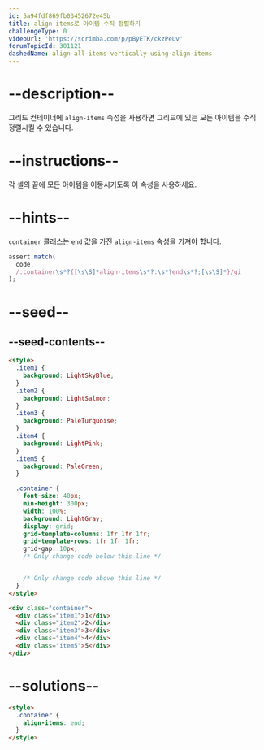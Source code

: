 ```yaml
---
id: 5a94fdf869fb03452672e45b
title: align-items로 아이템 수직 정렬하기
challengeType: 0
videoUrl: 'https://scrimba.com/p/pByETK/ckzPeUv'
forumTopicId: 301121
dashedName: align-all-items-vertically-using-align-items
---
```


# --description--

그리드 컨테이너에 `align-items` 속성을 사용하면 그리드에 있는 모든 아이템을 수직 정렬시킬 수 있습니다.

# --instructions--

각 셀의 끝에 모든 아이템을 이동시키도록 이 속성을 사용하세요.

# --hints--

`container` 클래스는 `end` 값을 가진 `align-items` 속성을 가져야 합니다.

```js
assert.match(
  code,
  /.container\s*?{[\s\S]*align-items\s*?:\s*?end\s*?;[\s\S]*}/gi
);
```

# --seed--

## --seed-contents--

```html
<style>
  .item1 {
    background: LightSkyBlue;
  }
  .item2 {
    background: LightSalmon;
  }
  .item3 {
    background: PaleTurquoise;
  }
  .item4 {
    background: LightPink;
  }
  .item5 {
    background: PaleGreen;
  }

  .container {
    font-size: 40px;
    min-height: 300px;
    width: 100%;
    background: LightGray;
    display: grid;
    grid-template-columns: 1fr 1fr 1fr;
    grid-template-rows: 1fr 1fr 1fr;
    grid-gap: 10px;
    /* Only change code below this line */


    /* Only change code above this line */
  }
</style>

<div class="container">
  <div class="item1">1</div>
  <div class="item2">2</div>
  <div class="item3">3</div>
  <div class="item4">4</div>
  <div class="item5">5</div>
</div>
```

# --solutions--

```html
<style>
  .container {
    align-items: end;
  }
</style>
```
